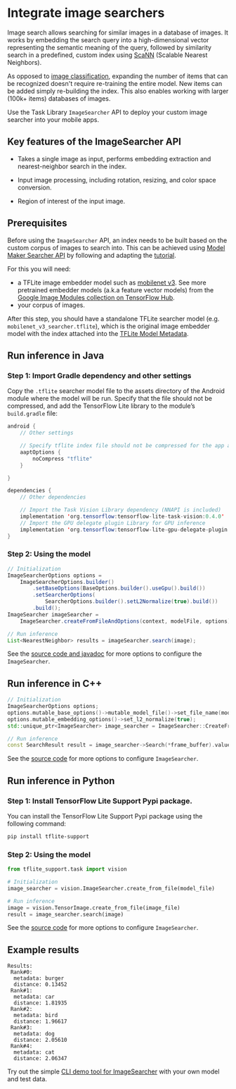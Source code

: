 # Integrate image searchers

Image search allows searching for similar images in a database of images. It
works by embedding the search query into a high-dimensional vector representing
the semantic meaning of the query, followed by similarity search in a
predefined, custom index using
[ScaNN](https://github.com/google-research/google-research/tree/master/scann)
(Scalable Nearest Neighbors).

As opposed to
[image classification](https://www.tensorflow.org/lite/inference_with_metadata/task_library/image_classifier),
expanding the number of items that can be recognized doesn't require re-training
the entire model. New items can be added simply re-building the index. This also
enables working with larger (100k+ items) databases of images.

Use the Task Library `ImageSearcher` API to deploy your custom image searcher
into your mobile apps.

## Key features of the ImageSearcher API

*   Takes a single image as input, performs embedding extraction and
    nearest-neighbor search in the index.

*   Input image processing, including rotation, resizing, and color space
    conversion.

*   Region of interest of the input image.

## Prerequisites

Before using the `ImageSearcher` API, an index needs to be built based on the
custom corpus of images to search into. This can be achieved using
[Model Maker Searcher API](https://www.tensorflow.org/lite/api_docs/python/tflite_model_maker/searcher)
by following and adapting the
[tutorial](https://www.tensorflow.org/lite/models/modify/model_maker/text_searcher).

For this you will need:

*   a TFLite image embedder model such as
    [mobilenet v3](https://tfhub.dev/google/lite-model/imagenet/mobilenet_v3_small_100_224/feature_vector/5/metadata/1).
    See more pretrained embedder models (a.k.a feature vector models) from the
    [Google Image Modules collection on TensorFlow Hub](https://tfhub.dev/google/collections/image/1).
*   your corpus of images.

After this step, you should have a standalone TFLite searcher model (e.g.
`mobilenet_v3_searcher.tflite`), which is the original image embedder model with
the index attached into the
[TFLite Model Metadata](https://www.tensorflow.org/lite/convert/metadata).

## Run inference in Java

### Step 1: Import Gradle dependency and other settings

Copy the `.tflite` searcher model file to the assets directory of the Android
module where the model will be run. Specify that the file should not be
compressed, and add the TensorFlow Lite library to the module’s `build.gradle`
file:

```java
android {
    // Other settings

    // Specify tflite index file should not be compressed for the app apk
    aaptOptions {
        noCompress "tflite"
    }

}

dependencies {
    // Other dependencies

    // Import the Task Vision Library dependency (NNAPI is included)
    implementation 'org.tensorflow:tensorflow-lite-task-vision:0.4.0'
    // Import the GPU delegate plugin Library for GPU inference
    implementation 'org.tensorflow:tensorflow-lite-gpu-delegate-plugin:0.4.0'
}
```

### Step 2: Using the model

```java
// Initialization
ImageSearcherOptions options =
    ImageSearcherOptions.builder()
        .setBaseOptions(BaseOptions.builder().useGpu().build())
        .setSearcherOptions(
            SearcherOptions.builder().setL2Normalize(true).build())
        .build();
ImageSearcher imageSearcher =
    ImageSearcher.createFromFileAndOptions(context, modelFile, options);

// Run inference
List<NearestNeighbor> results = imageSearcher.search(image);
```

See the
[source code and javadoc](https://github.com/tensorflow/tflite-support/blob/master/tensorflow_lite_support/java/src/java/org/tensorflow/lite/task/vision/searcher/ImageSearcher.java)
for more options to configure the `ImageSearcher`.

## Run inference in C++

```c++
// Initialization
ImageSearcherOptions options;
options.mutable_base_options()->mutable_model_file()->set_file_name(model_file);
options.mutable_embedding_options()->set_l2_normalize(true);
std::unique_ptr<ImageSearcher> image_searcher = ImageSearcher::CreateFromOptions(options).value();

// Run inference
const SearchResult result = image_searcher->Search(*frame_buffer).value();
```

See the
[source code](https://github.com/tensorflow/tflite-support/blob/master/tensorflow_lite_support/cc/task/vision/image_searcher.h)
for more options to configure `ImageSearcher`.

## Run inference in Python

### Step 1: Install TensorFlow Lite Support Pypi package.

You can install the TensorFlow Lite Support Pypi package using the following
command:

```sh
pip install tflite-support
```

### Step 2: Using the model

```python
from tflite_support.task import vision

# Initialization
image_searcher = vision.ImageSearcher.create_from_file(model_file)

# Run inference
image = vision.TensorImage.create_from_file(image_file)
result = image_searcher.search(image)
```

See the
[source code](https://github.com/tensorflow/tflite-support/blob/master/tensorflow_lite_support/python/task/vision/image_searcher.py)
for more options to configure `ImageSearcher`.

## Example results

```
Results:
 Rank#0:
  metadata: burger
  distance: 0.13452
 Rank#1:
  metadata: car
  distance: 1.81935
 Rank#2:
  metadata: bird
  distance: 1.96617
 Rank#3:
  metadata: dog
  distance: 2.05610
 Rank#4:
  metadata: cat
  distance: 2.06347
```

Try out the simple
[CLI demo tool for ImageSearcher](https://github.com/tensorflow/tflite-support/tree/master/tensorflow_lite_support/examples/task/vision/desktop#imagesearcher)
with your own model and test data.
